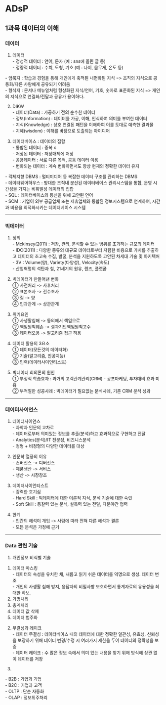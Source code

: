 # ADsP   
   
## 1과목 데이터의 이해  
  
### 데이터  

1. 데이터  
\- 정성적 데이터 : 언어, 문자 (예 : sns에 올린 글 등)  
\- 정량적 데이터 : 수치, 도형, 기호 (예 : 나이, 몸무게, 온도 등)  
  

\- 암묵지 : 학습과 경험을 통해 개인에게 축적된 내면화된 지식 => 조직의 지식으로 공통화/다른 사람에게 공유되기 어려움   
\- 형식지 : 문서나 메뉴얼처럼 형상화된 지식/언어, 기호, 숫자로 표준화된 지식 => 개인의 지식으로 연결화/전달과 공유가 용이하다.  
  
  
2. DIKW  
\- 데이터(Data) : 가공하기 전의 순수한 데이터  
\- 정보(Information) : 데이터를 가공, 이해, 인식하여 의미를 부여한 데이터  
\- 지식(Knowledge) : 상호 연결된 패턴을 이해하여 이를 토대로 예측한 결과물  
\- 지혜(wisdom) :  이해를 바탕으로 도출되는 아이디어  

  
3. 데이터베이스 :  데이터의 집합  
\- 통합된 데이터 : 중복 x  
\- 저장된 데이터 : 저장매체에 저장  
\- 공용데이터 : 서로 다른 목적, 공동 데이터 이용  
\- 변화되는 데이터 : 계속 변화하면서도 항상 현재의 정확한 데이터 유지  
  
  
\- 객체지향 DBMS : 멀티미디어 등 복잡한 데이터 구조를 관리하는 DBMS  
\- 데이터웨어하우스 : 방대한 조직내 분산된 데이터베이스 관리시스템을 통합, 운영 시간성을 가지는 비휘발성 데이터의 집합  
\- SQL : 데이터베이스와 통신을 위해 고안된 언어  
\- SCM : 기업이 외부 공급업체 또는 제휴업체와 통합된 정보시스템으로 연계하여, 시간과  비용을 최적화시키는 데이터베이스 시스템  
   
- - -   
  
### 빅데이터
  
1. 정의  
\- Mckinsey(2011) : 저장, 관리, 분석할 수 있는 범위를 초과하는 규모의 데이터  
\- IDC(2011) : 다양한 종류의 대규모 데이터로부터 저렴한 비용으로 가치를 추출하고 데이터의 초고속 수집, 발굴, 분석을 지원하도록 고안된 차세대 기술 및 아키텍처  
\- 3V : Volume(양), Variety(다양성), Velocity(속도)  
\- 산업혁명의 석탄과 철, 21세기의 원유, 렌즈, 플랫폼  
  
  
2. 빅데이터가 만들어낸 변화  
 ① 사전처리 -> 사후처리  
 ② 표본조사 -> 전수조사  
 ③ 질 -> 양  
 ④ 인과관계 -> 상관관계  
  
  
3. 위기요인  
 ① 사생활침해 -> 동의에서 책임으로  
 ② 책임원칙훼손 -> 결과기반책임원칙고수  
 ③ 데이터오용 -> 알고리즘 접근 허용  
  
  
4. 데이터 활용의 3요소  
 ① 데이터(모든것의 데이터화)  
 ② 기술(알고리즘, 인공지능)  
 ③ 인력(데이터사이언티스트)  
  
  
5. 빅데이터 회의론의 원인  
① 부정적 학습효과 : 과거의 고객관계관리(CRM) - 공포마케팅, 투자대비 효과 미흡  
② 부적절한 성공사례 : 빅데이터가 필요없는 분석사례, 기존 CRM 분석 성과  
    
- - -  
  
### 데이터사이언스
  
1. 데이터사이언스  
\- 과학과 인문의 교차로  
\- 데이터로부터 의미있는 정보를 추출(분석)하고 효과적으로 구현하고 전달  
\- Analytics(분석)/IT 전분성, 비즈니스분석  
\- 정형 + 비정형의 다양한 데이터를 대상  
  
  
2. 인문학 열풍의 이유  
\- 컨버전스 -> 디버전스   
\- 제품생산 -> 서비스  
\- 생산 -> 시장창조  
  
  
3. 데이터사이언티스트  
\- 강력한 호기심  
\- Hard Skill : 빅데이터에 대한 이론적 지식, 분석 기술에 대한 숙련  
\- Soft Skill : 통찰력 있는 분석, 설득력 있는 전달, 다분야간 협력  
  
  
4. 한계  
\- 인간의 해석이 개입 -> 사람에 따라 전혀 다른 해석과 결론   
\- 모든 분석은 가정에 근거  
  
- - -  
  
### Data 관련 기술  
  
1. 개인정보 비식별 기술

1) 데이터 마스킹   
\- 데이터의 속성을 유치한 채, 새롭고 읽기 쉬운 데이터를 익명으로 생성. 데이터 변조  
\- 개인의 사생활 침해 방지, 응답자의 비밀사항 보호하면서 통계자료의 유용성을 최대한 확보.   
2) 가명처리  
3) 총계처리   
4) 데이터 값 삭제  
5) 데이터 범주화  
  
  
2. 무결성과 레이크  
\- 데이터 무결성 : 데이터베이스 내의 데이터에 대한 정확한 일관성, 유효성, 신뢰성을 보장하기 위해 데이터 변경/수정 시 여러가지 제한을 두어 데이터의 정확성을 보증  
\- 데이터 레이크 : 수 많은 정보 속에서 의미 있는 내용을 찾기 위해 방식에 상관 없이 데이터를 저장  
  
  
3.  
\- B2B : 기업과 기업  
\- B2C : 기업과 고객  
\- OLTP : 단순 자동화    
\- OLAP : 정보위주처리  
